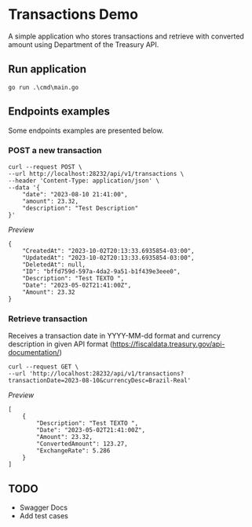 # Transactions Demo

A simple application who stores transactions and retrieve with converted amount using Department of the Treasury API.

## Run application

    go run .\cmd\main.go

## Endpoints examples

Some endpoints examples are presented below.

### POST a new transaction

    curl --request POST \
    --url http://localhost:28232/api/v1/transactions \
    --header 'Content-Type: application/json' \
    --data '{
        "date": "2023-08-10 21:41:00",
        "amount": 23.32,
        "description": "Test Description"
    }'

*Preview*

    {
        "CreatedAt": "2023-10-02T20:13:33.6935854-03:00",
        "UpdatedAt": "2023-10-02T20:13:33.6935854-03:00",
        "DeletedAt": null,
        "ID": "bffd759d-597a-4da2-9a51-b1f439e3eee0",
        "Description": "Test TEXTO ",
        "Date": "2023-05-02T21:41:00Z",
        "Amount": 23.32
    }

### Retrieve transaction

Receives a transaction date in YYYY-MM-dd format and currency description in given API format (https://fiscaldata.treasury.gov/api-documentation/)

    curl --request GET \
    --url 'http://localhost:28232/api/v1/transactions?transactionDate=2023-08-10&currencyDesc=Brazil-Real'

*Preview*    

    [
        {
            "Description": "Test TEXTO ",
            "Date": "2023-05-02T21:41:00Z",
            "Amount": 23.32,
            "ConvertedAmount": 123.27,
            "ExchangeRate": 5.286
        }
    ]

## TODO

- Swagger Docs
- Add test cases